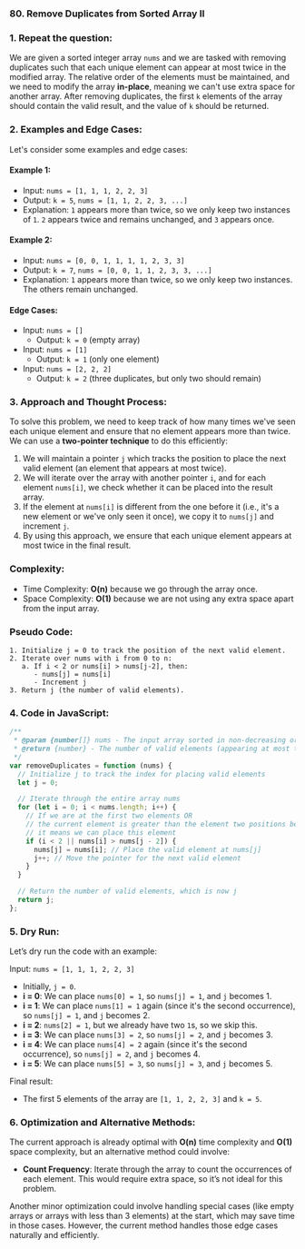 ### 80. Remove Duplicates from Sorted Array II

### 1. Repeat the question:

We are given a sorted integer array `nums` and we are tasked with removing duplicates such that each unique element can appear at most twice in the modified array. The relative order of the elements must be maintained, and we need to modify the array **in-place**, meaning we can't use extra space for another array. After removing duplicates, the first `k` elements of the array should contain the valid result, and the value of `k` should be returned.

### 2. Examples and Edge Cases:

Let's consider some examples and edge cases:

#### Example 1:

- Input: `nums = [1, 1, 1, 2, 2, 3]`
- Output: `k = 5`, `nums = [1, 1, 2, 2, 3, ...]`
- Explanation: `1` appears more than twice, so we only keep two instances of `1`. `2` appears twice and remains unchanged, and `3` appears once.

#### Example 2:

- Input: `nums = [0, 0, 1, 1, 1, 1, 2, 3, 3]`
- Output: `k = 7`, `nums = [0, 0, 1, 1, 2, 3, 3, ...]`
- Explanation: `1` appears more than twice, so we only keep two instances. The others remain unchanged.

#### Edge Cases:

- Input: `nums = []`
  - Output: `k = 0` (empty array)
- Input: `nums = [1]`
  - Output: `k = 1` (only one element)
- Input: `nums = [2, 2, 2]`
  - Output: `k = 2` (three duplicates, but only two should remain)

### 3. Approach and Thought Process:

To solve this problem, we need to keep track of how many times we've seen each unique element and ensure that no element appears more than twice. We can use a **two-pointer technique** to do this efficiently:

1. We will maintain a pointer `j` which tracks the position to place the next valid element (an element that appears at most twice).
2. We will iterate over the array with another pointer `i`, and for each element `nums[i]`, we check whether it can be placed into the result array.
3. If the element at `nums[i]` is different from the one before it (i.e., it's a new element or we've only seen it once), we copy it to `nums[j]` and increment `j`.
4. By using this approach, we ensure that each unique element appears at most twice in the final result.

### Complexity:

- Time Complexity: **O(n)** because we go through the array once.
- Space Complexity: **O(1)** because we are not using any extra space apart from the input array.

### Pseudo Code:

```text
1. Initialize j = 0 to track the position of the next valid element.
2. Iterate over nums with i from 0 to n:
   a. If i < 2 or nums[i] > nums[j-2], then:
      - nums[j] = nums[i]
      - Increment j
3. Return j (the number of valid elements).
```

### 4. Code in JavaScript:

```javascript
/**
 * @param {number[]} nums - The input array sorted in non-decreasing order
 * @return {number} - The number of valid elements (appearing at most twice)
 */
var removeDuplicates = function (nums) {
  // Initialize j to track the index for placing valid elements
  let j = 0;

  // Iterate through the entire array nums
  for (let i = 0; i < nums.length; i++) {
    // If we are at the first two elements OR
    // the current element is greater than the element two positions before j,
    // it means we can place this element
    if (i < 2 || nums[i] > nums[j - 2]) {
      nums[j] = nums[i]; // Place the valid element at nums[j]
      j++; // Move the pointer for the next valid element
    }
  }

  // Return the number of valid elements, which is now j
  return j;
};
```

### 5. Dry Run:

Let’s dry run the code with an example:

Input: `nums = [1, 1, 1, 2, 2, 3]`

- Initially, `j = 0`.
- **i = 0**: We can place `nums[0] = 1`, so `nums[j] = 1`, and `j` becomes 1.
- **i = 1**: We can place `nums[1] = 1` again (since it's the second occurrence), so `nums[j] = 1`, and `j` becomes 2.
- **i = 2**: `nums[2] = 1`, but we already have two `1`s, so we skip this.
- **i = 3**: We can place `nums[3] = 2`, so `nums[j] = 2`, and `j` becomes 3.
- **i = 4**: We can place `nums[4] = 2` again (since it's the second occurrence), so `nums[j] = 2`, and `j` becomes 4.
- **i = 5**: We can place `nums[5] = 3`, so `nums[j] = 3`, and `j` becomes 5.

Final result:

- The first 5 elements of the array are `[1, 1, 2, 2, 3]` and `k = 5`.

### 6. Optimization and Alternative Methods:

The current approach is already optimal with **O(n)** time complexity and **O(1)** space complexity, but an alternative method could involve:

- **Count Frequency**: Iterate through the array to count the occurrences of each element. This would require extra space, so it’s not ideal for this problem.

Another minor optimization could involve handling special cases (like empty arrays or arrays with less than 3 elements) at the start, which may save time in those cases. However, the current method handles those edge cases naturally and efficiently.
